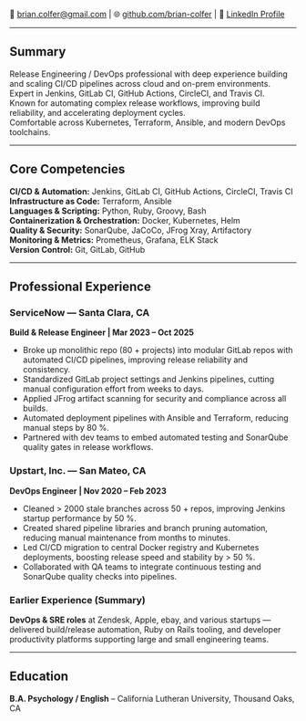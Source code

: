 📧 brian.colfer@gmail.com | 🌐 [github.com/brian-colfer](https://github.com/brian-colfer) | 🔗 [LinkedIn Profile](https://www.linkedin.com/in/your-profile)

---

## Summary
Release Engineering / DevOps professional with deep experience building and scaling CI/CD pipelines across cloud and on-prem environments.  
Expert in Jenkins, GitLab CI, GitHub Actions, CircleCI, and Travis CI.  
Known for automating complex release workflows, improving build reliability, and accelerating deployment cycles.  
Comfortable across Kubernetes, Terraform, Ansible, and modern DevOps toolchains.

---

## Core Competencies
**CI/CD & Automation:** Jenkins, GitLab CI, GitHub Actions, CircleCI, Travis CI  
**Infrastructure as Code:** Terraform, Ansible  
**Languages & Scripting:** Python, Ruby, Groovy, Bash  
**Containerization & Orchestration:** Docker, Kubernetes, Helm  
**Quality & Security:** SonarQube, JaCoCo, JFrog Xray, Artifactory  
**Monitoring & Metrics:** Prometheus, Grafana, ELK Stack  
**Version Control:** Git, GitLab, GitHub

---

## Professional Experience

### ServiceNow — Santa Clara, CA
**Build & Release Engineer | Mar 2023 – Oct 2025**

- Broke up monolithic repo (80 + projects) into modular GitLab repos with automated CI/CD pipelines, improving release reliability and consistency.
- Standardized GitLab project settings and Jenkins pipelines, cutting manual configuration effort from weeks to days.
- Applied JFrog artifact scanning for security and compliance across all builds.
- Automated deployment pipelines with Ansible and Terraform, reducing manual steps by 80 %.
- Partnered with dev teams to embed automated testing and SonarQube quality gates in release workflows.

### Upstart, Inc. — San Mateo, CA
**DevOps Engineer | Nov 2020 – Feb 2023**

- Cleaned > 2000 stale branches across 50 + repos, improving Jenkins startup performance by 50 %.
- Created shared pipeline libraries and branch pruning automation, reducing manual maintenance from months to minutes.
- Led CI/CD migration to central Docker registry and Kubernetes deployments, boosting release speed and stability by > 50 %.
- Collaborated with QA teams to integrate continuous testing and SonarQube quality checks into pipelines.

### Earlier Experience (Summary)
**DevOps & SRE roles** at Zendesk, Apple, ebay, and various startups — delivered build/release automation, Ruby on Rails tooling, and developer productivity platforms supporting large and small engineering teams.

---

## Education
**B.A. Psychology / English** – California Lutheran University, Thousand Oaks, CA